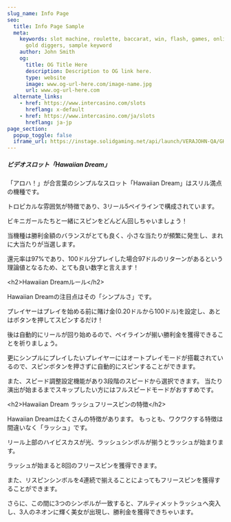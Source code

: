 ```yaml
---
slug_name: Info Page
seo:
  title: Info Page Sample
  meta:
    keywords: slot machine, roulette, baccarat, win, flash, games, online, pontoon,
      gold diggers, sample keyword
    author: John Smith
    og:
      title: OG Title Here
      description: Description to OG link here.
      type: website
      image: www.og-url-here.com/image-name.jpg
      url: www.og-url-here.com
  alternate_links:
    - href: https://www.intercasino.com/slots
      hreflang: x-default
    - href: https://www.intercasino.com/ja/slots
      hreflang: ja-jp
page_section:
  popup_toggle: false
  iframe_url: https://instage.solidgaming.net/api/launch/VERAJOHN-QA/GHG_HAWAIIAN_DREAM
---
```

<div class="gameDrawer">
<h5 class="n-header-5 gameDrawerTitle">ビデオスロット「Hawaiian Dream」</h5>
<p class="n-paragraph-3 gameDrawerContent">
                「アロハ！」が合言葉のシンプルなスロット「Hawaiian Dream」はスリル満点の機種です。

トロピカルな雰囲気が特徴であり、3リール5ペイラインで構成されています。

ビキニガールたちと一緒にスピンをどんどん回しちゃいましょう！

当機種は勝利金額のバランスがとても良く、小さな当たりが頻繁に発生し、まれに大当たりが当選します。

還元率は97%であり、100ドル分プレイした場合97ドルのリターンがあるという理論値となるため、とても良い数字と言えます！

&lt;h2&gt;Hawaiian Dreamルール&lt;/h2&gt;

Hawaiian Dreamの注目点はその「シンプルさ」です。

プレイヤーはプレイを始める前に賭け金(0.20ドルから100ドル)を設定し、あとはボタンを押してスピンするだけ！

後は自動的にリールが回り始めるので、ペイラインが揃い勝利金を獲得できることを祈りましょう。

更にシンプルにプレイしたいプレイヤーにはオートプレイモードが搭載されているので、スピンボタンを押さずに自動的にスピンすることができます。

また、スピード調整設定機能があり3段階のスピードから選択できます。
当たり演出が始まるまでスキップしたい方にはフルスピードモードがおすすめです。

&lt;h2&gt;Hawaiian Dream ラッシュフリースピンの特徴&lt;/h2&gt;

Hawaiian Dreamはたくさんの特徴があります。
もっとも、ワクワクする特徴は間違いなく「ラッシュ」です。

リール上部のハイビスカスが光、ラッシュシンボルが揃うとラッシュが始まります。

ラッシュが始まると8回のフリースピンを獲得できます。

また、リスピンシンボルを4連続で揃えることによってもフリースピンを獲得することができます。

さらに、この間に3つのシンボルが一致すると、アルティメットラッシュへ突入し、3人のネオンに輝く美女が出現し、勝利金を獲得できちゃいます。
            </p>
</div>
